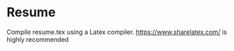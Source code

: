 Resume
======

Compile resume.tex using a Latex compiler. https://www.sharelatex.com/ is highly recommended
